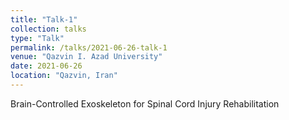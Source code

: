 ```yaml
---
title: "Talk-1"
collection: talks
type: "Talk"
permalink: /talks/2021-06-26-talk-1
venue: "Qazvin I. Azad University"
date: 2021-06-26
location: "Qazvin, Iran"
---
```


Brain-Controlled Exoskeleton for Spinal Cord Injury Rehabilitation
